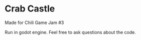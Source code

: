 # Crab Castle

Made for Chili Game Jam #3

Run in godot engine. Feel free to ask questions about the code.

